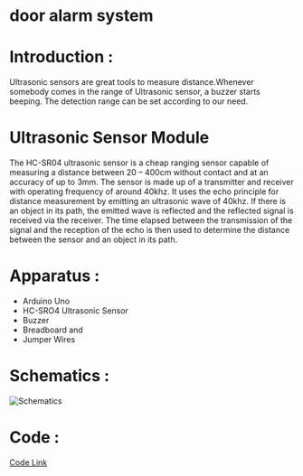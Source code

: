 # door alarm system
 
# Introduction :
Ultrasonic sensors are great tools to measure distance.Whenever somebody comes in the range of Ultrasonic sensor, a buzzer starts beeping. The detection range can be set according to our need.
# Ultrasonic Sensor Module
The HC-SR04 ultrasonic sensor is a cheap ranging sensor capable of measuring a distance between 20 – 400cm without contact and at an accuracy of up to 3mm. The sensor is made up of a transmitter and receiver with operating frequency of around 40khz. It uses the echo principle for distance measurement by emitting an ultrasonic wave of 40khz. If there is an object in its path, the emitted wave is reflected and the reflected signal is received via the receiver. The time elapsed between the transmission of the signal and the reception of the echo is then used to determine the distance between the sensor and an object in its path.
# Apparatus : 
* Arduino Uno
* HC-SRO4 Ultrasonic Sensor
* Buzzer
* Breadboard and
* Jumper Wires
# Schematics : 
![Schematics](door-alarm)
# Code : 
[Code Link](Door_Alarm_System)
